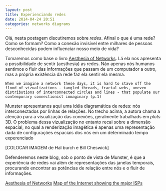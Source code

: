```yaml
---
layout: post
title: Experienciando redes
date: 2014-04-24 20:51
categories: networks diagrams
---
```


Olá, nesta postagem discutiremos sobre _redes_. Afinal o que é uma rede? Como se formam? Como a conexão invisível entre milhares de pessoas desconhecidas podem influenciar nosso meio de vida?

Tomaremos como base o livro [Aesthesia of Networks](https://duckduckgo.com/?q=Aesthesia+Of+Networks+Anna+Munster). Lá ela nos apresenta a possibilidade de sentir (aesthesia) as redes. Não apenas nós humanos sentimos o fluir das informações que passam de um computador a outro, mas a própria existência da rede faz ela sentir ela mesma. 

```
When we imagine a network these days, it is hard to stave off the flood of vizualizations - tangled threads, fractal webs, uneven distributions of interconnected circles and lines - that populate our contemporary connectionist immaginary (p.1)
```

Munster apresentanos aqui uma idéia diagramática de redes: nós interconectados por linhas de relações. No trecho acima, a autora chama a atenção para a visualização das conexões, geralmente trabalhads em _plots_ 3D. O problema dessa vizualização no entanto recai sobre a dimensão espacial, no qual a renderização imagética é apenas uma representação dada de configurações espaciais dos nós em um determinado tempo experenciado  

[COLOCAR IMAGEM de Hal burch e Bill Cheswick]

Defenderemos neste blog, sob o ponto de vista de Munster, é que a experiência de redes vai além de representações das janelas temporais, procurando encontrar as potências de relação entre nós e o fluir de informações. 

[Aesthesia of Networks](https://duckduckgo.com/?q=Aesthesia+Of+Networks+Anna+Munster)
[Map of the Internet showing the major ISPs](https://duckduckgo.com/?q=Map+of+internet+showing+ISPs+Hal+Burch+Bill+Cheswick)